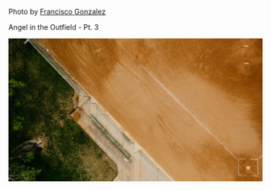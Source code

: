 Photo by [Francisco Gonzalez](https://unsplash.com/@franciscoegonzalez)

Angel in the Outfield - Pt. 3

[![dgPa1TXD-Qw](./dgPa1TXD-Qw.webp)](https://unsplash.com/photos/aerial-view-of-white-and-brown-concrete-building-dgPa1TXD-Qw)